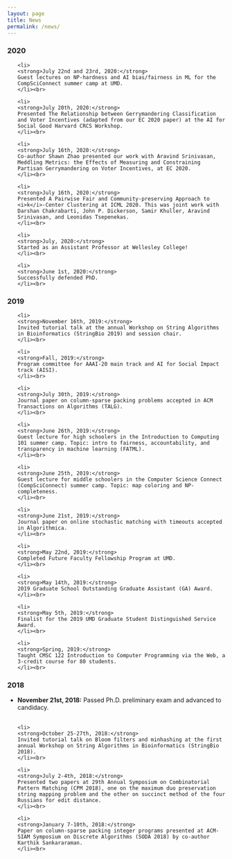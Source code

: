 ```yaml
---
layout: page
title: News
permalink: /news/
---
```




<h3>2020</h3>

<ul>


	<li>
	<strong>July 22nd and 23rd, 2020:</strong>
	Guest lectures on NP-hardness and AI bias/fairness in ML for the CompSciConnect summer camp at UMD. 
	</li><br>

	<li>
	<strong>July 20th, 2020:</strong>
	Presented The Relationship between Gerrymandering Classification and Voter Incentives (adapted from our EC 2020 paper) at the AI for Social Good Harvard CRCS Workshop.
	</li><br>

	<li>
	<strong>July 16th, 2020:</strong>
	Co-author Shawn Zhao presented our work with Aravind Srinivasan, Meddling Metrics: the Effects of Measuring and Constraining Partisan Gerrymandering on Voter Incentives, at EC 2020.
	</li><br>

	<li>
	<strong>July 16th, 2020:</strong>
	Presented A Pairwise Fair and Community-preserving Approach to <i>k</i>-Center Clustering at ICML 2020. This was joint work with Darshan Chakrabarti, John P. Dickerson, Samir Khuller, Aravind Srinivasan, and Leonidas Tsepenekas.
	</li><br>

	<li>
	<strong>July, 2020:</strong>
	Started as an Assistant Professor at Wellesley College!
	</li><br>

	<li>
	<strong>June 1st, 2020:</strong>
	Successfully defended PhD.
	</li><br>

</ul>



<h3>2019</h3>

<ul>

	<li>
	<strong>November 16th, 2019:</strong>
	Invited tutorial talk at the annual Workshop on String Algorithms in Bioinformatics (StringBio 2019) and session chair.
	</li><br>

	<li>
	<strong>Fall, 2019:</strong>
	Program committee for AAAI-20 main track and AI for Social Impact track (AISI).
	</li><br>

	<li>
	<strong>July 30th, 2019:</strong>
	Journal paper on column-sparse packing problems accepted in ACM Transactions on Algorithms (TALG).
	</li><br>
	
	<li>
	<strong>June 26th, 2019:</strong>
	Guest lecture for high schoolers in the Introduction to Computing 101 summer camp. Topic: intro to fairness, accountability, and transparency in machine learning (FATML).
	</li><br>
	
	<li>
	<strong>June 25th, 2019:</strong>
	Guest lecture for middle schoolers in the Computer Science Connect (CompSciConnect) summer camp. Topic: map coloring and NP-completeness.
	</li><br>

	<li>
	<strong>June 21st, 2019:</strong>
	Journal paper on online stochastic matching with timeouts accepted in Algorithmica.
	</li><br>

	<li>
	<strong>May 22nd, 2019:</strong>
	Completed Future Faculty Fellowship Program at UMD.
	</li><br>

	<li>
	<strong>May 14th, 2019:</strong>
	2019 Graduate School Outstanding Graduate Assistant (GA) Award.
	</li><br>

	<li>
	<strong>May 5th, 2019:</strong>
	Finalist for the 2019 UMD Graduate Student Distinguished Service Award.
	</li><br>

	<li>
	<strong>Spring, 2019:</strong>
	Taught CMSC 122 Introduction to Computer Programming via the Web, a 3-credit course for 80 students.
	</li><br>
</ul>


<h3>2018</h3>


<ul>
	<li>
	<strong>November 21st, 2018:</strong>
	Passed Ph.D. preliminary exam and advanced to candidacy.
	</li><br>

	<li>
	<strong>October 25-27th, 2018:</strong>
	Invited tutorial talk on Bloom filters and minhashing at the first annual Workshop on String Algorithms in Bioinformatics (StringBio 2018).
	</li><br>

	<li>
	<strong>July 2-4th, 2018:</strong>
	Presented two papers at 29th Annual Symposium on Combinatorial Pattern Matching (CPM 2018), one on the maximum duo preservation string mapping problem and the other on succinct method of the four Russians for edit distance.
	</li><br>

	<li>
	<strong>January 7-10th, 2018:</strong>
	Paper on column-sparse packing integer programs presented at ACM-SIAM Symposium on Discrete Algorithms (SODA 2018) by co-author Karthik Sankararaman.
	</li><br>

</ul>






